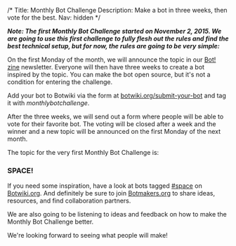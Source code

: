 /*
Title: Monthly Bot Challenge
Description: Make a bot in three weeks, then vote for the best.
Nav: hidden
*/

***Note: The first Monthly Bot Challenge started on November 2, 2015. We are going to use this first challenge to fully flesh out the rules and find the best technical setup, but for now, the rules are going to be very simple:***


On the first Monday of the month, we will announce the topic in our [Bot! zine](http://botzine.org/) newsletter. Everyone will then have three weeks to create a bot inspired by the topic. You can make the bot open source, but it's not a condition for entering the challenge.

Add your bot to Botwiki via the form at [botwiki.org/submit-your-bot](https://botwiki.org/submit-your-bot) and tag it with *monthlybotchallenge*.

After the three weeks, we will send out a form where people will be able to vote for their favorite bot.
The voting will be closed after a week and the winner and a new topic will be announced on the first Monday of the next month.

The topic for the very first Monthly Bot Challenge is:

### SPACE!

If you need some inspiration, have a look at bots tagged [#space](https://botwiki.org/tag/space) on [Botwiki.org](https://botwiki.org/). And definitely be sure to join [Botmakers.org](https://botmakers.org/) to share ideas, resources, and find collaboration partners.

We are also going to be listening to ideas and feedback on how to make the Monthly Bot Challenge better.

We're looking forward to seeing what people will make!


